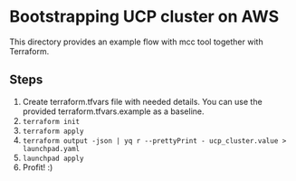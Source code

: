# Bootstrapping UCP cluster on AWS

This directory provides an example flow with mcc tool together with Terraform.

## Steps

1. Create terraform.tfvars file with needed details. You can use the provided terraform.tfvars.example as a baseline.
2. `terraform init`
3. `terraform apply`
4. `terraform output -json | yq r --prettyPrint - ucp_cluster.value > launchpad.yaml`
5. `launchpad apply`
6. Profit! :)

